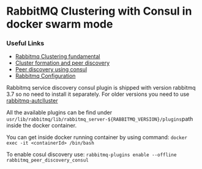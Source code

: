 # RabbitMQ Clustering with Consul in docker swarm mode

### Useful Links 

+ [Rabbitmq Clustering fundamental](http://www.rabbitmq.com/clustering.html)<br> 
+ [Cluster formation and peer discovery](https://www.rabbitmq.com/cluster-formation.html)
+ [Peer discovery using consul](https://www.rabbitmq.com/cluster-formation.html#peer-discovery-consul)
+ [Rabbitmq Configuration](http://www.rabbitmq.com/configure.html)



Rabbitmq service discovery consul plugin is shipped with version rabbitmq 3.7 so no need to install it separately. 
For older versions you need to use [rabbitmq-autclluster](https://github.com/rabbitmq/rabbitmq-autocluster)

All the available plugins can be find under `usr/lib/rabbitmq/lib/rabbitmq_server-${RABBITMQ_VERSION}/plugins`path inside the docker container. 

You can get inside docker running container by using command:
`docker exec -it <containerId> /bin/bash`

To enable cosul discovery use: `rabbitmq-plugins enable --offline rabbitmq_peer_discovery_consul` 

